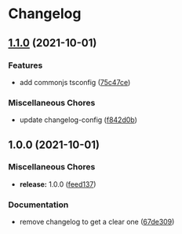 # Changelog

## [1.1.0](https://gitlab.com/4s1/ts-config/compare/v1.0.0...v1.1.0) (2021-10-01)


### Features

* add commonjs tsconfig ([75c47ce](https://gitlab.com/4s1/ts-config/commit/75c47ceafb282420b866a50e7fb34d5539812d9b))


### Miscellaneous Chores

* update changelog-config ([f842d0b](https://gitlab.com/4s1/ts-config/commit/f842d0ba1e8bf650ae4790f99057a367d3251cc3))

## 1.0.0 (2021-10-01)


### Miscellaneous Chores

* **release:** 1.0.0 ([feed137](https://gitlab.com/4s1/ts-config/commit/feed1376e316fa183addbc8b2aca7d74b480e5bc))


### Documentation

* remove changelog to get a clear one ([67de309](https://gitlab.com/4s1/ts-config/commit/67de309363b61269dce95a91f8f784cad1dce8b2))
